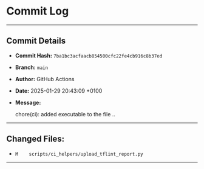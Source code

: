 # Commit Log

---

## Commit Details

- **Commit Hash:**   `7ba1bc3acfaacb854500cfc22fe4cb916c8b37ed`
- **Branch:**        `main`
- **Author:**        GitHub Actions
- **Date:**          2025-01-29 20:43:09 +0100
- **Message:**

  chore(ci): added executable to the file ..

---

## Changed Files:

- `M	scripts/ci_helpers/upload_tflint_report.py`

---
